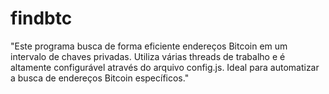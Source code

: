 # findbtc
"Este programa busca de forma eficiente endereços Bitcoin em um intervalo de chaves privadas. Utiliza várias threads de trabalho e é altamente configurável através do arquivo config.js. Ideal para automatizar a busca de endereços Bitcoin específicos."
